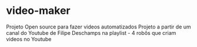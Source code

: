 # video-maker
Projeto Open source para fazer videos automatizados
Projeto a partir de um canal do Youtube de Filipe Deschamps na playlist - 4 robôs que criam videos no Youtube

